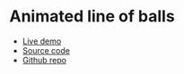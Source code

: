 # Animated line of balls

- [Live demo](https://css-animated-line-of-balls.rolandjlevy.repl.co/)
- [Source code](https://replit.com/@RolandJLevy/css-animated-line-of-balls#README.md)
- [Github repo]()